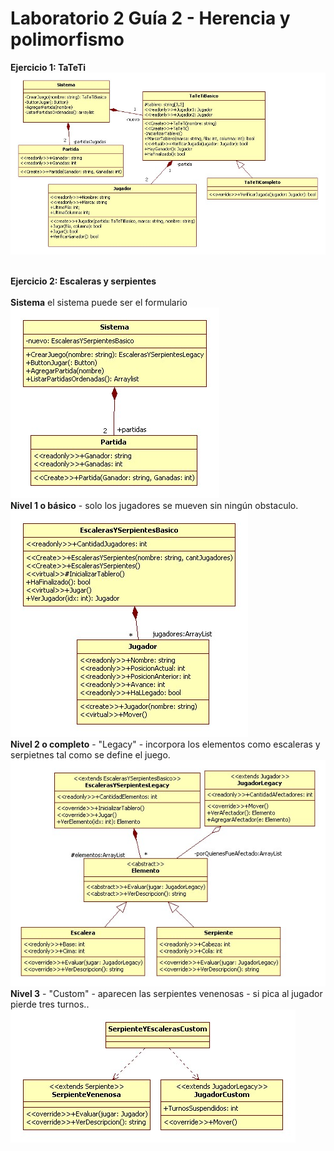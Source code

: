 # Laboratorio 2 Guía 2 - Herencia y polimorfismo

**Ejercicio 1: TaTeTi**<br/>
![alt text](https://github.com/fernandofilipuzzi-utn/Lab2Guia2/blob/main/Ej1_TaTeTi/TaTeTiClassLib/uml/TaTeTi.jpg?raw=true)
<br/>
<br/>

**Ejercicio 2: Escaleras y serpientes**<br/>
<br/>
**Sistema** el sistema puede ser el formulario<br/>
![alt text](https://github.com/fernandofilipuzzi-utn/Lab2Guia2/blob/main/Ej2_EscalerasYSerpientes/EscalerasYSerpientesClassLib/uml/sistema.jpg?raw=true)
<br/>
**Nivel 1 o básico** - solo los jugadores se mueven sin ningún obstaculo.<br/>
![alt text](https://github.com/fernandofilipuzzi-utn/Lab2Guia2/blob/main/Ej2_EscalerasYSerpientes/EscalerasYSerpientesClassLib/uml/nivel1.jpg?raw=true)
<br/>
**Nivel 2 o completo** - "Legacy" - incorpora los elementos como escaleras y serpietnes tal como se define el juego.<br/>
![alt text](https://github.com/fernandofilipuzzi-utn/Lab2Guia2/blob/main/Ej2_EscalerasYSerpientes/EscalerasYSerpientesClassLib/uml/nivel2.jpg?raw=true)
<br/>
**Nivel 3** - "Custom" - aparecen las serpientes venenosas - si pica al jugador pierde tres turnos..<br/>
![alt text](https://github.com/fernandofilipuzzi-utn/Lab2Guia2/blob/main/Ej2_EscalerasYSerpientes/EscalerasYSerpientesClassLib/uml/nivel3.jpg?raw=true)
